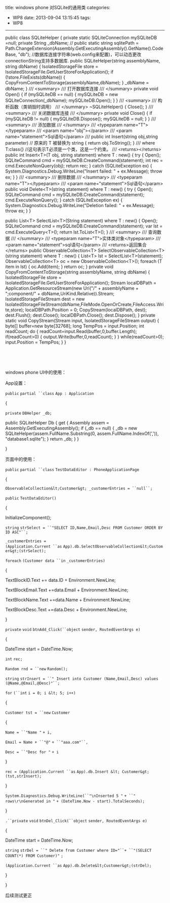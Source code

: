 title: windows  phone  对SQLite的通用类
categories:
  - WP8
date: 2013-09-04 13:15:45
tags:
  - WP8
---

public class SQLiteHelper
{
private static SQLiteConnection mySQLiteDB =null;
private String _dbName;
// public static string sqlitePath = Path.ChangeExtension(Assembly.GetExecutingAssembly().GetName().CodeBase, "db");
//数据库连接字符串(web.config来配置)，可以动态更改connectionString支持多数据库.
public SQLiteHelper(string assemblyName, string dbName)
{
IsolatedStorageFile store = IsolatedStorageFile.GetUserStoreForApplication();
if (!store.FileExists(dbName))
{
CopyFromContentToStorage(assemblyName,dbName);
}
_dbName = dbName;
}
/// &lt;summary&gt;
/// 打开数据库连接
/// &lt;/summary&gt;
private void Open()
{
if (mySQLiteDB == null)
{
mySQLiteDB = new SQLiteConnection(_dbName);
mySQLiteDB.Open();
}
}
/// &lt;summary&gt;
/// 构析函数（类销毁时调用）
/// &lt;/summary&gt;
~SQLiteHelper()
{
Close();
}
/// &lt;summary&gt;
/// 关闭数据库连接
/// &lt;/summary&gt;
private void Close()
{
if (mySQLiteDB != null)
{
mySQLiteDB.Dispose();
mySQLiteDB = null;
}
}
/// &lt;summary&gt;
/// 添加数据
/// &lt;/summary&gt;
/// &lt;typeparam name="T"&gt;&lt;/typeparam&gt;
/// &lt;param name="obj"&gt;&lt;/param&gt;
/// &lt;param name="statement"&gt;Sql语句&lt;/param&gt;
/// public int Insert(string obj,string parameter) // 原来的 T 被替换为 string { return obj.ToString(); }
/// where T:class{} //这句表示T必须是一个类，这是一个约束。
/// &lt;returns&gt;&lt;/returns&gt;
public int Insert&lt;T&gt;(T obj, string statement) where T : new()
{
try
{
Open();
SQLiteCommand cmd = mySQLiteDB.CreateCommand(statement);
int rec = cmd.ExecuteNonQuery(obj);
return rec;
}
catch (SQLiteException ex)
{
System.Diagnostics.Debug.WriteLine("Insert failed: " + ex.Message);
throw ex;
}
}
/// &lt;summary&gt;
/// 删除数据
/// &lt;/summary&gt;
/// &lt;typeparam name="T"&gt;&lt;/typeparam&gt;
/// &lt;param name="statement"&gt;Sql语句&lt;/param&gt;
public void Delete&lt;T&gt;(string statement) where T : new()
{
try
{
Open();
SQLiteCommand cmd = mySQLiteDB.CreateCommand(statement);
cmd.ExecuteNonQuery();
}
catch (SQLiteException ex)
{
System.Diagnostics.Debug.WriteLine("Deletion failed: " + ex.Message);
throw ex;
}
}

public List&lt;T&gt; SelectList&lt;T&gt;(String statement) where T : new()
{
Open();
SQLiteCommand cmd = mySQLiteDB.CreateCommand(statement);
var lst = cmd.ExecuteQuery&lt;T&gt;();
return lst.ToList&lt;T&gt;();
}
/// &lt;summary&gt;
/// 查询数据
/// &lt;/summary&gt;
/// &lt;typeparam name="T"&gt;实体类对象&lt;/typeparam&gt;
/// &lt;param name="statement"&gt;sql语句&lt;/param&gt;
/// &lt;returns&gt;返回集合&lt;/returns&gt;
public ObservableCollection&lt;T&gt; SelectObservableCollection&lt;T&gt;(string statement) where T : new()
{
List&lt;T&gt; lst = SelectList&lt;T&gt;(statement);
ObservableCollection&lt;T&gt; oc = new ObservableCollection&lt;T&gt;();
foreach (T item in lst)
{
oc.Add(item);
}
return oc;
}
private void CopyFromContentToStorage(string assemblyName, string dbName)
{
IsolatedStorageFile store = IsolatedStorageFile.GetUserStoreForApplication();
Stream localDBPath = Application.GetResourceStream(new Uri("/" + assemblyName + ";component/" + dbName,UriKind.Relative)).Stream;
IsolatedStorageFileStream dest = new IsolatedStorageFileStream(dbName,FileMode.OpenOrCreate,FileAccess.Write,store);
localDBPath.Position = 0;
CopyStream(localDBPath, dest);
dest.Flush();
dest.Close();
localDBPath.Close();
dest.Dispose();
}
private static void CopyStream(Stream input, IsolatedStorageFileStream output)
{
byte[] buffer=new byte[32768];
long TempPos = input.Position;
int readCount;
do
{
readCount=input.Read(buffer,0,buffer.Length);
if(readCount&gt;0)
{
output.Write(buffer,0,readCount);
}
} while(readCount&gt;0);
input.Position = TempPos;
}
}

&nbsp;

&nbsp;

windows phone UI中的使用：

App设置：

`public` `partial ``class` `App : Application`

{

`private` `DBHelper _db;`

public SQLiteHelper Db
{
get {
Assembly assem = Assembly.GetExecutingAssembly();
if (_db == null)
{
_db = new SQLiteHelper(assem.FullName.Substring(0, assem.FullName.IndexOf(',')), "database1.sqlite");
}
return _db; }
}

}

页面中的使用：

`public` `partial ``class` `TestDataEditor : PhoneApplicationPage`

{

`ObservableCollection&lt;Customer&gt; _customerEntries = ``null``;`

`public` `TestDataEditor()`

{

InitializeComponent();

`string` `strSelect = ``"SELECT ID,Name,Email,Desc FROM Customer ORDER BY ID ASC"``;`

`_customerEntries = (Application.Current ``as` `App).db.SelectObservableCollection&lt;Customer&gt;(strSelect);`

`foreach` `(Customer data ``in` `_customerEntries)`

{

TextBlockID.Text += data.ID + Environment.NewLine;

TextBlockEmail.Text +=data.Email + Environment.NewLine;

TextBlockName.Text +=data.Name + Environment.NewLine;

TextBlockDesc.Text +=data.Desc + Environment.NewLine;

}

`private` `void` `btnAdd_Click(``object` `sender, RoutedEventArgs e)`

{

DateTime start = DateTime.Now;

`int` `rec;`

`Random rnd = ``new` `Random();`

`string` `strInsert = ``" Insert into Customer (Name,Email,Desc) values (@Name,@Email,@Desc)"``;`

`for` `(``int` `i = 0; i &lt; 5; i++)`

{

`Customer tst = ``new` `Customer`

{

`Name = ``"Name "` `+ i,`

`Email = Name + ``"@"` `+ ``"aaa.com"``,`

`Desc = ``"Desc for "` `+ i`

}

`rec = (Application.Current ``as` `App).db.Insert &lt; Customer&gt;(tst,strInsert);`

}

`System.Diagnostics.Debug.WriteLine(``"\nInserted 5 "` `+ ``" rows\r\nGenerated in "` `+ (DateTime.Now - start).TotalSeconds);`

}

`.``private` `void` `btnDel_Click(``object` `sender, RoutedEventArgs e)`

{

DateTime start = DateTime.Now;

`string` `strDel = ``" Delete from Customer where ID="``+ ``"(SELECT COUNT(*) FROM Customer)"` `;`

`(Application.Current ``as` `App).db.Delete&lt;Customer&gt;(strDel);`

}

}

后续测试更正